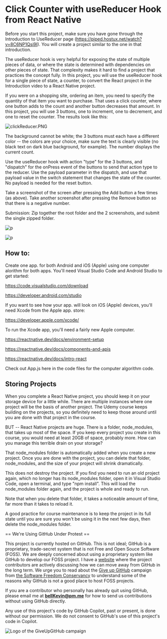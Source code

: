 # Click Counter with useReducer Hook from React Native

Before you start this project, make sure you have gone through the Introduction to UseReducer page (https://piped.hostux.net/watch?v=8C6NP1Qsi9I). You will create a project similar to the one in that introduction.

The useReducer hook is very helpful for exposing the state of multiple pieces of data, or where the state is determined with dependencies on other pieces of state. That complexity makes it hard to find a project that practices the concept fully. In this project, you will use the useReducer hook for a single piece of state, a counter, to convert the React project in the Introduction video to a React Native project.

If you were on a shopping site, ordering an item, you need to specify the quantity of that item you want to purchase. That uses a click counter, where one button adds to the count and another button decreases that amount. In this project, you will use 3 buttons, one to increment, one to decrement, and one to reset the counter. The results look like this:

![clickReducer.PNG](https://github.com/bell-kevin/useReducerClickCounter/blob/main/clickReducer.PNG)

The background cannot be white; the 3 buttons must each have a different color -- the colors are your choice, make sure the text is clearly visible (no black text on dark blue background, for example). The number displays the current count.

Use the useReducer hook with action "type" for the 3 buttons, and "dispatch" for the onPress event of the buttons to send that action type to the reducer. Use the payload parameter in the dispatch, and use that payload value in the switch statement that changes the state of the counter. No payload is needed for the reset button.

Take a screenshot of the screen after pressing the Add button a few times (as above). Take another screenshot after pressing the Remove button so that there is a negative number. 

 

Submission: Zip together the root folder and the 2 screenshots, and submit the single zipped folder.

![p](https://github.com/bell-kevin/useReducerClickCounter/blob/main/screenshots/1.PNG)

![p](https://github.com/bell-kevin/useReducerClickCounter/blob/main/screenshots/2.PNG)

## How to:

Create one app. for both Android and iOS (Apple) using one computer alorithm for both apps. You'll need Visual Studio Code and Android Studio to get started:

https://code.visualstudio.com/download

https://developer.android.com/studio

If you want to see how your app. will look on iOS (Apple) devices, you'll need Xcode from the Apple app. store:

https://developer.apple.com/xcode/

To run the Xcode app, you'll need a fairly new Apple computer.

https://reactnative.dev/docs/environment-setup

https://reactnative.dev/docs/components-and-apis

https://reactnative.dev/docs/intro-react

Check out App.js here in the code files for the computer algorithm code.

## Storing Projects

When you complete a React Native project, you should keep it on your storage device for a little while. There are multiple instances where one project will be the basis of another project. The Udemy course keeps building on the projects, so you definitely need to keep those around until you are done with that project in the course.

BUT -- React Native projects are huge. There is a folder, node_modules, that takes up most of the space. If you keep every project you create in this course, you would need at least 20GB of space, probably more. How can you manage this terrible drain on your storage?

That node_modules folder is automatically added when you create a new project. Once you are done with the project, you can delete that folder, node_modules, and the size of your project will shrink dramatically.

This does not destroy the project. If you find you need to run an old project again, which no longer has its node_modules folder, open it in Visual Studio Code, open a terminal, and type "npm install". This will load the node_modules folder again, and the project is whole and ready to run.

Note that when you delete that folder, it takes a noticeable amount of time, far more than it takes to reload it.

A good practice for course maintenance is to keep the project in its full state until you are sure you won't be using it in the next few days, then delete the node_modules folder.

== We're Using GitHub Under Protest ==

This project is currently hosted on GitHub.  This is not ideal; GitHub is a
proprietary, trade-secret system that is not Free and Open Souce Software
(FOSS).  We are deeply concerned about using a proprietary system like GitHub
to develop our FOSS project. I have a [website](https://bellKevin.me) where the
project contributors are actively discussing how we can move away from GitHub
in the long term.  We urge you to read about the [Give up GitHub](https://GiveUpGitHub.org) campaign 
from [the Software Freedom Conservancy](https://sfconservancy.org) to understand some of the reasons why GitHub is not 
a good place to host FOSS projects.

If you are a contributor who personally has already quit using GitHub, please
email me at **bellKevin@pm.me** for how to send us contributions without
using GitHub directly.

Any use of this project's code by GitHub Copilot, past or present, is done
without our permission.  We do not consent to GitHub's use of this project's
code in Copilot.

![Logo of the GiveUpGitHub campaign](https://sfconservancy.org/img/GiveUpGitHub.png)

